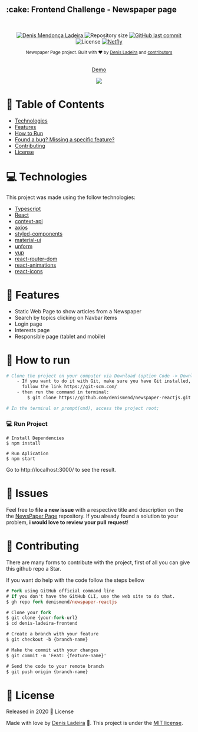 <h2>:cake: Frontend Challenge - Newspaper page</h2>

<br>

<p align="center">
   <a href="https://linkedin.com/in/denis-ladeira-814365115/">
      <img alt="Denis Mendonça Ladeira" src="https://img.shields.io/badge/-DenisLadeira-blue?style=flat&logo=Linkedin&logoColor=white" />
   </a>
  <img alt="Repository size" src="https://img.shields.io/github/repo-size/denismend/newspaper-reactjs?color=blue">

  <a href="https://github.com/denismend/newspaper-reactjs/commits/dev_v1">
    <img alt="GitHub last commit" src="https://img.shields.io/github/last-commit/denismend/newspaper-reactjs?color=blue">
  </a>

  <img alt="License" src="https://img.shields.io/badge/license-MIT-blue">

  <a href="https://https://app.netlify.com/sites/cheesecake-denisladeira/deploys">
      <img alt="Netfly" src="https://img.shields.io/badge/netfly-Success-blue?style=flat&logo=netlify&logoColor=white" />
   </a>
</p>

<div align="center">
  <sub>Newspaper Page project. Built with ❤︎ by
    <a href="https://github.com/denismend">Denis Ladeira</a> and
    <a href="https://github.com/denismend/newspaper-reactjs/graphs/contributors">
      contributors
    </a>
  </sub>
</div>

<p align="center"
  <br /><br />
  <span>
    <a href="https://cheesecake-denisladeira.netlify.app/">Demo</a>
  </span>
</p>

<p align="center">
  <img src=".github/sample.gif">
</p>

# :pushpin: Table of Contents

* [Technologies](#computer-technologies)
* [Features](#rocket-features)
* [How to Run](#construction_worker-how-to-run)
* [Found a bug? Missing a specific feature?](#bug-issues)
* [Contributing](#tada-contributing)
* [License](#closed_book-license)

# :computer: Technologies
This project was made using the follow technologies:

* [Typescript](https://www.typescriptlang.org/)
* [React](https://reactjs.org/)
* [context-api](https://reactjs.org/)
* [axios](https://github.com/axios/axios)
* [styled-components](https://styled-components.com/)
* [material-ui](https://material-ui.com/)
* [unform](https://github.com/Rocketseat/unform)
* [yup](https://github.com/jquense/yup)
* [react-router-dom](https://reactrouter.com/web/guides/quick-start)
* [react-animations](https://www.npmjs.com/package/react-animations)
* [react-icons](https://github.com/react-icons/react-icons)

# :rocket: Features

* Static Web Page to show articles from a Newspaper
* Search by topics clicking on Navbar items
* Login page
* Interests page
* Responsible page (tablet and mobile)

# :construction_worker: How to run
```bash
# Clone the project on your computer via Download (option Code -> Download ZIP)
    - If you want to do it with Git, make sure you have Git installed,
      follow the link https://git-scm.com/
    - then run the command in terminal:
        $ git clone https://github.com/denismend/newspaper-reactjs.git

# In the terminal or prompt(cmd), access the project root;
```

### 💻 Run Project
```
# Install Dependencies
$ npm install

# Run Aplication
$ npm start
```
Go to http://localhost:3000/ to see the result.

# :bug: Issues

Feel free to **file a new issue** with a respective title and description on the the [NewsPaper Page](https://github.com/denismend/newspaper-reactjs/issues) repository. If you already found a solution to your problem, **i would love to review your pull request**!

# :tada: Contributing

There are many forms to contribute with the project, first of all you can give this github repo a Star.

If you want do help with the code follow the steps bellow

```ps
# Fork using GitHub official command line
# If you don't have the GitHub CLI, use the web site to do that.
$ gh repo fork denismend/newspaper-reactjs

# Clone your fork
$ git clone {your-fork-url}
$ cd denis-ladeira-frontend

# Create a branch with your feature
$ git checkout -b {branch-name}

# Make the commit with your changes
$ git commit -m 'Feat: {feature-name}'

# Send the code to your remote branch
$ git push origin {branch-name}
```

# :closed_book: License

Released in 2020 :closed_book: License

Made with love by [Denis Ladeira](https://github.com/denismend) 🚀.
This project is under the [MIT license](./LICENSE).
